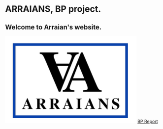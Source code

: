 # ARRAIANS, BP project.
## Welcome to Arraian's website.




![Logo](https://github.com/ARRAIANS/arraians.io/blob/main/LOGO%20ARRAIANS.PNG)
[BP Report](https://github.com/ARRAIANS/arraians.io/blob/main/Business%20Proyect.pdf)
